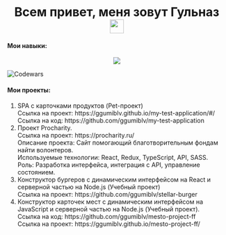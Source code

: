 <h1 align="center">Всем привет, меня зовут Гульназ</h> 
<img src="https://github.com/blackcater/blackcater/raw/main/images/Hi.gif" height="32"/></h1>



<h4>Мои навыки:</h4>
<p align="center">
  <a href="https://skillicons.dev">
    <img src="https://skillicons.dev/icons?i=github,js,html,css,typescript,react,redux,postman" />
  </a>
</p>


![Codewars](https://github.r2v.ch/codewars?user=ggumiblv25)


<h4>Мои проекты:</h4>
<ol>
<li>SPA с карточками продуктов (Pet-проект) </br>
Ссылка на проект: https://ggumiblv.github.io/my-test-application/#/ </br>
Ссылка на код: https://github.com/ggumiblv/my-test-application
</li>

<li>Проект Procharity. </br>
Ссылка на проект: https://procharity.ru/</br>
Описание проекта: Сайт помогающий благотворительным фондам найти волонтеров. </br>
Используемые технологии: React, Redux, TypeScript, API, SASS.</br>
Роль: Разработка интерфейса, интеграция с API, управление состоянием.
</li>

<li>Конструктор бургеров с динамическим интерфейсом на React и серверной частью на Node.js (Учебный проект) </br>
Ссылка на проект: https://github.com/ggumiblv/stellar-burger </li>

<li>Конструктор карточек мест с динамическим интерфейсом на JavaScript и серверной частью на Node.js (Учебный проект).</br>
Ссылка на код: https://github.com/ggumiblv/mesto-project-ff </br>
Ссылка на проект: https://ggumiblv.github.io/mesto-project-ff/
</li>
</ol>



